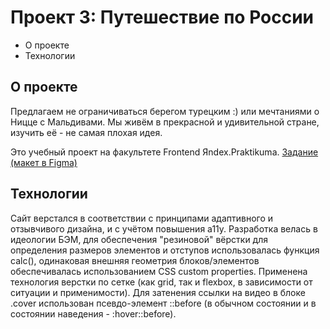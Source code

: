 # Проект 3: Путешествие по России

* О проекте
* Технологии

## О проекте

Предлагаем не ограничиваться берегом турецким :) или мечтаниями о Ницце с Мальдивами. Мы живём в прекрасной и удивительной стране, изучить её - не самая плохая идея.

Это учебный проект на факультете Frontend Яndex.Praktikumа. [Задание (макет в Figma)](https://www.figma.com/file/OyRWEjU6wBwRe1hapzQoLx/Sprint-3%3A-Russia-%2F-desktop-%2B-mobile?node-id=28503%3A0)

## Технологии

Сайт верстался в соответствии с принципами адаптивного и отзывчивого дизайна, и с учётом повышения a11y. Разработка велась в идеологии БЭМ, для обеспечения "резиновой" вёрстки для определения размеров элементов и отступов использовалась функция calc(), одинаковая внешняя геометрия блоков/элементов обеспечивалась использованием CSS custom properties. Применена  технология верстки по сетке (как grid, так и flexbox, в зависимости от ситуации и применимости). Для затенения ссылки на видео в блоке .cover использован псевдо-элемент ::before (в обычном состоянии и в состоянии наведения - :hover::before).
